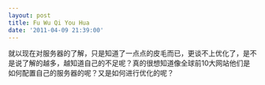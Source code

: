 ```yaml
---
layout: post
title: Fu Wu Qi You Hua
date: '2011-04-09 21:39:00'
---
```


<p>就以现在对服务器的了解，只是知道了一点点的皮毛而已，更谈不上优化了，是不是说了解的越多，越知道自己的不足呢？真的很想知道像全球前10大网站他们是如何配置自己的服务器的呢？又是如何进行优化的呢？</p>